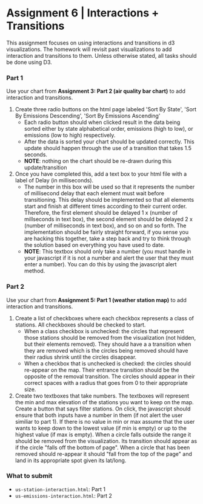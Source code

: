 # Assignment 6 | Interactions + Transitions

This assignment focuses on using interactions and transitions in d3 visualizations. The homework will revisit past visualizations to add interaction and transitions to them. Unless otherwise stated, all tasks should be done using D3.

### Part 1

Use your chart from **Assignment 3: Part 2 (air quality bar chart)** to add interaction and transitions.
  1. Create three radio buttons on the html page labeled 'Sort By State', 'Sort By Emissions Descending', 'Sort By Emissions Ascending'
      - Each radio button should when clicked result in the data being sorted either by state alphabetical order, emissions (high to low), or emissions (low to high) respectively.
      - After the data is sorted your chart should be updated correctly. This update should happen through the use of a transition that takes 1.5 seconds.
      - **NOTE**: nothing on the chart should be re-drawn during this update/transition
  2. Once you have completed this, add a text box to your html file with a label of Delay (in milliseconds).
      - The number in this box will be used so that it represents the number of millisecond delay that each element must wait before transitioning. This delay should be implemented so that all elements start and finish at different times according to their current order. Therefore, the first element should be delayed 1 x (number of millseconds in text box), the second element should be delayed 2 x (number of milliseconds in text box), and so on and so forth. The implementation should be fairly straight forward, if you sense you are hacking this together, take a step back and try to think through the solution based on everything you have used to date. 
      - **NOTE**: This textbox should only take a number (you must handle in your javascript if it is not a number and alert the user that they must enter a number). You can do this by using the javascript alert method.
  
### Part 2

Use your chart from **Assignment 5: Part 1 (weather station map)** to add interaction and transitions.
  1. Create a list of checkboxes where each checkbox represents a class of stations. All checkboxes should be checked to start. 
      - When a class checkbox is unchecked: the circles that represent those stations should be removed from the visualization (not hidden, but their elements removed). They should have a a transition when they are removed which is the circles being removed should have their radius shrink until the circles disappear.
      - When a checkbox that is unchecked is checked: the circles should re-appear on the map. Their entrance transition should be the opposite of the removal transition. The circles should appear in their correct spaces with a radius that goes from 0 to their appropriate size. 
  2. Create two textboxes that take numbers. The textboxes will represent the min and max elevation of the stations you want to keep on the map. Create a button that says filter stations. On click, the javascript should ensure that both inputs have a number in them (if not alert the user similiar to part 1). If there is no value in min or max assume that the user wants to keep down to the lowest value (if min is empty) or up to the highest value (if max is empty). When a circle falls outside the range it should be removed from the visualization. Its transition should appear as if the circle "falls off the bottom of page". When a circle that has been removed should re-appear it should "fall from the top of the page" and land in its appropriate spot given its lat/long. 

### What to submit

* `us-station-interaction.html`: Part 1
* `us-emissions-interaction.html`: Part 2
